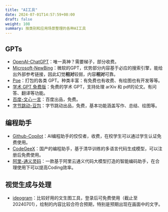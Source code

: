 ```yaml
---
title: "AI工具"
date: 2024-07-01T14:57:59+08:00
draft: false
weight: 108
summary: 按类别和应用场景整理的各种AI工具
---
```


## GPTs

- [OpenAI-ChatGPT](https://chatgpt.com/)：唯一真神？需要梯子，部分收费。
- [Microsoft-NewBing](https://copilot.microsoft.com/?showconv=1)：微软的GPT，优势部分内容基于必应的搜索引擎，能给出外部参考链接，因此幻觉**相对**较弱，内容**相对**可靠。
- [Poe](https://poe.com/)：打包的各类 GPT。种类丰富：有免费也有收费、有绘图也有开发等等。
- [学术 GPT 免费版](https://academic.chatwithpaper.org/)：免费的学术 GPT，支持处理 arXiv 和 pdf的论文。有问答、翻译等功能。
- [百度-文心一言](https://yiyan.baidu.com/)：百度出品，免费。
- [字节跳动-豆包](https://www.doubao.com/chat/)：字节跳动出品，免费，基本功能涵盖写作、总结、绘图等。

## 编程助手

- [Github-Copilot](https://copilot.microsoft.com/)：AI编程助手的佼佼者，收费，在校学生可以通过学生认证免费使用。
- [CodeGeeX](https://github.com/THUDM/CodeGeeX2)：国产的编程助手，基于清华训练的多语言代码生成模型，可以注册后免费使用。
- [阿里-通义灵码](https://tongyi.aliyun.com/lingma/)：一款基于阿里云通义代码大模型打造的智能编码助手，在合理使用下可以提高Coding效率。

## 视觉生成与处理

- [ideogram](https://ideogram.ai/t/explore)：比较好用的文生图工具，登录后可免费使用（截止至20240701），绘制的内容比较合符合预期，特别是预期出现在画面中的文字。
